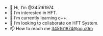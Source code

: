 - 👋 Hi, I’m @345161974
- 👀 I’m interested in HFT.
- 🌱 I’m currently learning c++.
- 💞️ I’m looking to collaborate on HFT System.
- 📫 How to reach me 345161974@qq.c0m

<!---
345161974/345161974 is a ✨ special ✨ repository because its `README.md` (this file) appears on your GitHub profile.
You can click the Preview link to take a look at your changes.
--->
